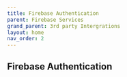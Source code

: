 ```yaml
---
title: Firebase Authentication
parent: Firebase Services
grand_parent: 3rd party Intergrations
layout: home
nav_order: 2
---
```


## Firebase Authentication ##
